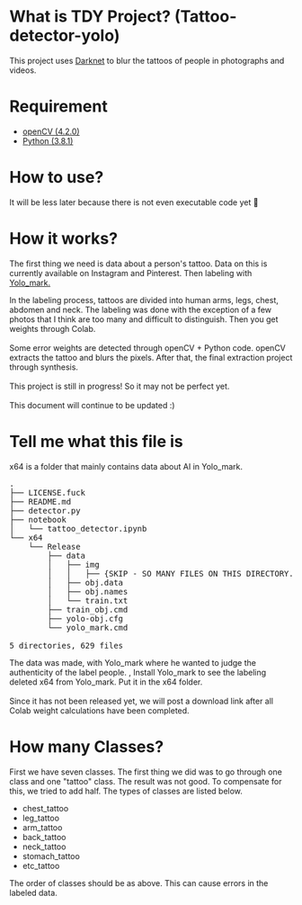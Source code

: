 # What is TDY Project? (Tattoo-detector-yolo)
This project uses <a href="https://github.com/pjreddie/darknet">Darknet</a> to blur the tattoos of people in photographs and videos. 

# Requirement
<ul>
    <li> <a href="opencv.org">openCV (4.2.0)</a> </li>
    <li> <a href="python.org">Python (3.8.1)</a> </li>
</ul>

# How to use?
It will be less later because there is not even executable code yet :thinking:

# How it works?
The first thing we need is data about a person's tattoo. Data on this is currently available on Instagram and Pinterest. Then labeling with <a href="https://github.com/AlexeyAB/Yolo_mark">Yolo_mark.</a> <br>

In the labeling process, tattoos are divided into human arms, legs, chest, abdomen and neck. The labeling was done with the exception of a few photos that I think are too many and difficult to distinguish. Then you get weights through Colab. <br> <br> 
Some error weights are detected through openCV + Python code. openCV extracts the tattoo and blurs the pixels. After that, the final extraction project through synthesis. <br> <br>
This project is still in progress! So it may not be perfect yet. <br><br>
This document will continue to be updated :)

# Tell me what this file is
x64 is a folder that mainly contains data about AI in Yolo_mark.
<pre>
.
├── LICENSE.fuck
├── README.md
├── detector.py
├── notebook
│   └── tattoo_detector.ipynb
└── x64
    └── Release
        ├── data
        │   ├── img
        │   │   ├── {SKIP - SO MANY FILES ON THIS DIRECTORY...}
        │   ├── obj.data
        │   ├── obj.names
        │   └── train.txt
        ├── train_obj.cmd
        ├── yolo-obj.cfg
        └── yolo_mark.cmd

5 directories, 629 files
</pre>
The data was made, with Yolo_mark where he wanted to judge the authenticity of the label people. , Install Yolo_mark to see the labeling deleted x64 from Yolo_mark. Put it in the x64 folder. <br> <br>
Since it has not been released yet, we will post a download link after all Colab weight calculations have been completed.

# How many Classes?
First we have seven classes. The first thing we did was to go through one class and one "tattoo" class. The result was not good. To compensate for this, we tried to add half. The types of classes are listed below.
<ul>
    <li> chest_tattoo </li>
    <li> leg_tattoo </li>
    <li> arm_tattoo </li>
    <li> back_tattoo </li>
    <li> neck_tattoo </li>
    <li> stomach_tattoo </li>
    <li> etc_tattoo </li>
</ul>
The order of classes should be as above. This can cause errors in the labeled data.